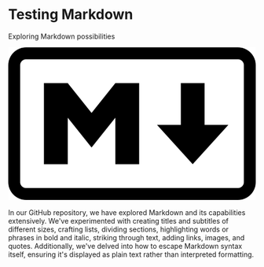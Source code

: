 # Testing Markdown
 Exploring Markdown possibilities

![alt text](image.png)


 In our GitHub repository, we have explored Markdown and its capabilities extensively. We've experimented with creating titles and subtitles of different sizes, crafting lists, dividing sections, highlighting words or phrases in bold and italic, striking through text, adding links, images, and quotes. Additionally, we've delved into how to escape Markdown syntax itself, ensuring it's displayed as plain text rather than interpreted formatting.
